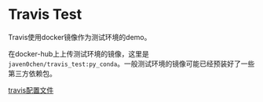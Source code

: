 # Travis Test

Travis使用docker镜像作为测试环境的demo。

在docker-hub上上传测试环境的镜像，这里是`javen0chen/travis_test:py_conda`。一般测试环境的镜像可能已经预装好了一些第三方依赖包。

[travis配置文件](.travis.yml)

